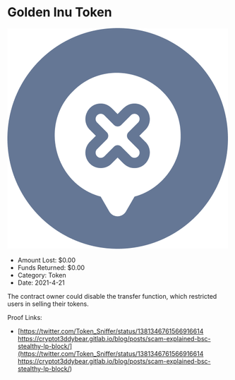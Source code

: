 # Golden Inu Token
![Golden Inu Token](/rektimages/Golden-Inu-Token.png)
- Amount Lost: $0.00
- Funds Returned: $0.00
- Category: Token
- Date: 2021-4-21

The contract owner could disable the transfer function, which restricted users in selling their tokens.


Proof Links:
- [https://twitter.com/Token_Sniffer/status/1381346761566916614 https://cryptot3ddybear.gitlab.io/blog/posts/scam-explained-bsc-stealthy-lp-block/](https://twitter.com/Token_Sniffer/status/1381346761566916614 https://cryptot3ddybear.gitlab.io/blog/posts/scam-explained-bsc-stealthy-lp-block/)


